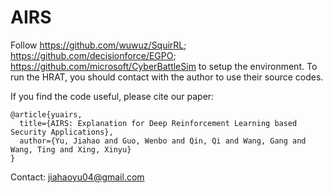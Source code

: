 # AIRS

Follow https://github.com/wuwuz/SquirRL; https://github.com/decisionforce/EGPO; https://github.com/microsoft/CyberBattleSim to setup the environment. To run the HRAT, you should contact with the author to use their source codes.


If you find the code useful, please cite our paper:

```
@article{yuairs,
  title={AIRS: Explanation for Deep Reinforcement Learning based Security Applications},
  author={Yu, Jiahao and Guo, Wenbo and Qin, Qi and Wang, Gang and Wang, Ting and Xing, Xinyu}
}
```

Contact: jiahaoyu04@gmail.com